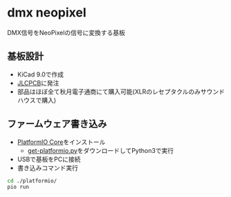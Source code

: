 # dmx neopixel
DMX信号をNeoPixelの信号に変換する基板

## 基板設計
- KiCad 9.0で作成
- [JLCPCB](https://jlcpcb.com)に発注
- 部品はほぼ全て秋月電子通商にて購入可能(XLRのレセプタクルのみサウンドハウスで購入)

## ファームウェア書き込み
- [PlatformIO Core](https://docs.platformio.org/en/latest/core/index.html)をインストール
  - [get-platformio.py](https://raw.githubusercontent.com/platformio/platformio-core-installer/master/get-platformio.py)をダウンロードしてPython3で実行
- USBで基板をPCに接続
- 書き込みコマンド実行

```bash
cd ./platformio/
pio run
```
